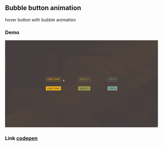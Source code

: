 ## Bubble button animation
hover button with bubble animation

### Demo
![alt text](https://github.com/iMonochrome/bubble_button/blob/master/bubble-button.gif)

### Link [codepen](https://codepen.io/courcelan/pen/xbmqXN)
